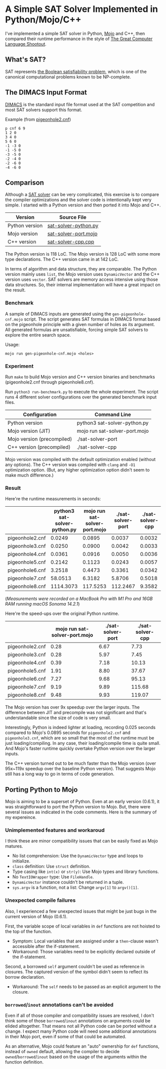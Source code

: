 # A Simple SAT Solver Implemented in Python/Mojo/C++

I've implemented a simple SAT solver in Python, [Mojo](https://docs.modular.com/mojo/) and C++, then compared their runtime performance in the style of [The Great Computer Language Shootout](https://en.wikipedia.org/wiki/The_Computer_Language_Benchmarks_Game).

## What's SAT?

SAT represents [the Boolean satisfiability problem](https://en.wikipedia.org/wiki/Boolean_satisfiability_problem), which is one of the canonical computational problems known to be NP-complete.

## The DIMACS Input Format

[DIMACS](http://www.satcompetition.org/2009/format-benchmarks2009.html) is the standard input file format used at the SAT competition and most SAT solvers support this format.

Example (from [pigeonhole2.cnf](pigeonhole2.cnf))
```
p cnf 6 9
1 2 0
3 4 0
5 6 0
-1 -3 0
-1 -5 0
-3 -5 0
-2 -4 0
-2 -6 0
-4 -6 0
```

## Comparison

Although a [SAT solver](https://en.wikipedia.org/wiki/SAT_solver) can be very complicated, this exercise is to compare the compiler optimizations and the solver code is intentionally kept very simple. I started with a Python version and then ported it into Mojo and C++.

| Version | Source File |
| - | ---- |
| Python version | [sat-solver-python.py](sat-solver-python.py) |
| Mojo version | [sat-solver-port.mojo](sat-solver-port.mojo) |
| C++ version | [sat-solver-cpp.cpp](sat-solver-cpp.cpp) |

The Python version is 118 LoC. The Mojo version is 128 LoC with some more type declarations. The C++ version came in at 142 LoC.

In terms of algorithm and data structure, they are comparable. The Python version mainly uses `list`, the Mojo version uses `DynamicVector` and the C++ version uses `vector`. SAT solvers are memory access intensive using those data structures. So, their internal implementation will have a great impact on the result.

### Benchmark

A sample of DIMACS inputs are generated using the `gen-pigeonhole-cnf.mojo` script. The script generates SAT formulas in DIMACS format based on the pigeonhole principle with a given number of holes as its argument. All generated formulas are unsatisfiable, forcing simple SAT solvers to explore the entire search space.

Usage:
```
mojo run gen-pigeonhole-cnf.mojo <holes>
```

### Experiment

Run `make` to build Mojo version and C++ version binaries and benchmarks (pigeonhole2.cnf through pigeonhole8.cnf).

Run `python3 run-benchmark.py` to execute the whole experiment. The script runs 4 different solver configurations over the generated benchmark input files.

| Configuration | Command Line |
| ------------- | ------------ |
| Python version | python3 sat-solver-python.py |
| Mojo version (JIT) | mojo run sat-solver-port.mojo |
| Mojo version (precompiled) | ./sat-solver-port |
| C++ version (precompiled) | ./sat-solver-cpp |

Mojo version was compiled with the default optimization enabled (without any options). The C++ version was compiled with `clang` and `-O1` optimization option. (But, any higher optimization option didn't seem to make much difference.)

### Result

Here're the runtime measurements in seconds:

| | python3 sat-solver-python.py | mojo run sat-solver-port.mojo | ./sat-solver-port | ./sat-solver-cpp |
| ---- | ---- | ---- | ---- | ---- |
| pigeonhole2.cnf | 0.0249 | 0.0895 | 0.0037 | 0.0032 |
| pigeonhole3.cnf | 0.0250 | 0.0900 | 0.0042 | 0.0033 |
| pigeonhole4.cnf | 0.0361 | 0.0916 | 0.0050 | 0.0036 |
| pigeonhole5.cnf | 0.2142 | 0.1123 | 0.0243 | 0.0057 |
| pigeonhole6.cnf | 3.2518 | 0.4473 | 0.3361 | 0.0342 |
| pigeonhole7.cnf | 58.0513 | 6.3182 | 5.8706 | 0.5018 |
| pigeonhole8.cnf | 1114.3073 | 117.5253 | 112.2467 | 9.3582 |

(*Measurements were recorded on a MacBook Pro with M1 Pro and 16GB RAM running macOS Sonoma 14.2.1*)

Here're the speed-ups over the original Python runtime.

| | mojo run sat-solver-port.mojo | ./sat-solver-port | ./sat-solver-cpp |
| ---- | ---- | ---- | ---- |
| pigeonhole2.cnf  | 0.28      | 6.67      | 7.73      |
| pigeonhole3.cnf  | 0.28      | 5.97      | 7.45      |
| pigeonhole4.cnf  | 0.39      | 7.18      | 10.13     |
| pigeonhole5.cnf  | 1.91      | 8.80      | 37.67     |
| pigeonhole6.cnf  | 7.27      | 9.68      | 95.13     |
| pigeonhole7.cnf  | 9.19      | 9.89      | 115.68    |
| pigeonhole8.cnf  | 9.48      | 9.93      | 119.07    |

The Mojo version has over 9x speedup over the larger inputs. The difference between JIT and precompile was not significant and that's understandable since the size of code is very small.

Interestingly, Python is indeed lighter at loading, recording 0.025 seconds compared to Mojo's 0.0895 seconds for `pigeonhole2.cnf` and `pigeonhole3.cnf`, which are so small that the most of the runtime must be just loading/compiling. In any case, their loading/compile time is quite small. And Mojo's faster runtime quickly overtake Python version over the larger inputs.

The C++ version turned out to be much faster than the Mojo version (over 95x~119x speedup over the baseline Python version). That suggests Mojo still has a long way to go in terms of code generation.

## Porting Python to Mojo

Mojo is aiming to be a superset of Python. Even at an early version (0.6.1), it was straightforward to port the Python version to Mojo. But, there were several issues as indicated in the code comments. Here is the summary of my expereince.

### Unimplemented features and workaroud

I think these are minor compatibility issues that can be easily fixed as Mojo matures.

* No list comprehension: Use the `DynamicVector` type and loops to initialize.
* `class` definition: Use `struct` definition.
* Type casing like `int(x)` or `str(y)`: Use Mojo types and library functions.
* No `TextIOWrapper` type: Use `FileHandle`.
* `DynamicVector` instance couldn't be returned in a tuple.
* `sys.argv` is a function, not a list: Change `argv[1]` to `argv()[1]`.

### Unexpected compile failures

Also, I experienced a few unexpected issues that might be just bugs in the current version of Mojo (0.6.1).

First, the variable scope of local variables in `def` functions are not hoisted to the top of the function.

* Symptom: Local variables that are assigned under a `then`-clause wasn't accessible after the if-statement.
* Workaround: Those variables need to be explicitly declared outside of the if-statement.

Second, a borrowed `self` argument couldn't be used as reference in closures. The captured version of the symbol didn't seem to reflect its borrow declaration.

* Workaround: The `self` needs to be passed as an explicit argument to the closure.

### `borrowed`/`inout` annotations can't be avoided

Even if all of those compiler and compatibility issues are resolved, I don't think some of those `borrowed`/`inout` annotations on arguments could be elided altogether. That means not all Python code can be ported without a change. I expect many Python code will need some additional annotations in their Mojo port, even if some of that could be automated.

As an alternative, Mojo could feature an "auto" ownership for `def` functions, instead of `owned` default, allowing the compiler to decide `owned`/`borrowed`/`inout` based on the usage of the arguments within the function definition.